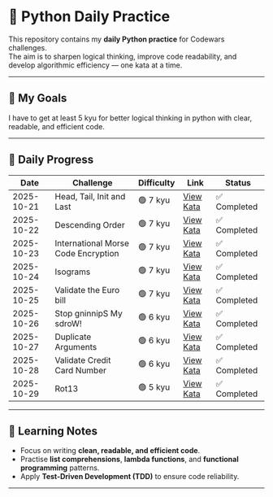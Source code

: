 # 🐍 Python Daily Practice

This repository contains my **daily Python practice** for Codewars challenges.  
The aim is to sharpen logical thinking, improve code readability, and develop algorithmic efficiency — one kata at a time.

---

## 🎯 My Goals
I have to get at least 5 kyu for better logical thinking in python with clear, readable, and efficient code.

---

## 📅 Daily Progress
| Date | Challenge | Difficulty | Link | Status |
|------|------------|-------------|------|---------|
| 2025-10-21 | Head, Tail, Init and Last | 🟢 7 kyu | [View Kata](https://www.codewars.com/kata/54592a5052756d5c5d0009c3) | ✅ Completed |
| 2025-10-22 | Descending Order | 🟢 7 kyu | [View Kata](https://www.codewars.com/kata/5467e4d82edf8bbf40000155) | ✅ Completed |
| 2025-10-23 | International Morse Code Encryption | 🟢 7 kyu | [View Kata](https://www.codewars.com/kata/55b8c0276a7930249e00003c) | ✅ Completed |
| 2025-10-24 | Isograms | 🟢 7 kyu | [View Kata](https://www.codewars.com/kata/54ba84be607a92aa900000f1) | ✅ Completed |
| 2025-10-25 | Validate the Euro bill | 🟢 7 kyu | [View Kata](https://www.codewars.com/kata/67fb86b6564f0bd70dc615b1) | ✅ Completed |
| 2025-10-26 | Stop gninnipS My sdroW! | 🟢 6 kyu | [View Kata](https://www.codewars.com/kata/5264d2b162488dc400000001) | ✅ Completed |
| 2025-10-27 | Duplicate Arguments | 🟢 6 kyu | [View Kata](https://www.codewars.com/kata/520d9c27e9940532eb00018e) | ✅ Completed |
| 2025-10-28 | Validate Credit Card Number | 🟢 6 kyu | [View Kata](https://www.codewars.com/kata/5418a1dd6d8216e18a0012b2) | ✅ Completed |
| 2025-10-29 | Rot13 | 🟢 5 kyu | [View Kata](https://www.codewars.com/kata/530e15517bc88ac656000716) | ✅ Completed |

---

## 🧠 Learning Notes
- Focus on writing **clean, readable, and efficient code**.  
- Practise **list comprehensions**, **lambda functions**, and **functional programming** patterns.  
- Apply **Test-Driven Development (TDD)** to ensure code reliability.  

---
